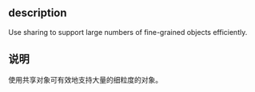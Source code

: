 ## description
Use sharing to support large numbers of fine-grained objects efficiently.

## 说明
使用共享对象可有效地支持大量的细粒度的对象。
